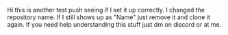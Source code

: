 Hi this is another test push seeing if I set it up correctly.
I changed the repository name. If I still shows up as "Name" just remove it and clone it again.
If you need help understanding this stuff just dm on discord or at me.
 
